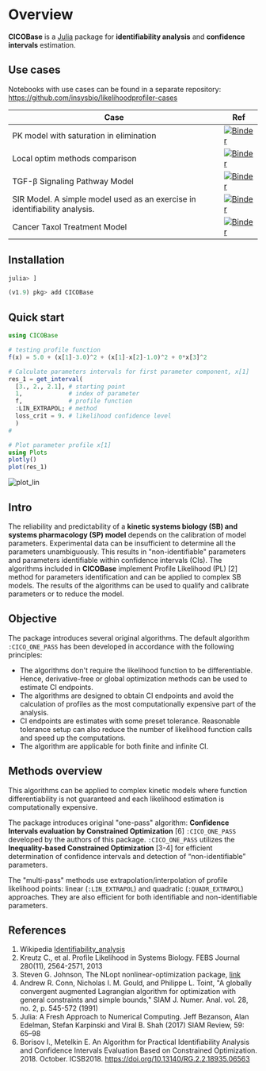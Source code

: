 # Overview

**CICOBase** is a [Julia](https://julialang.org/downloads/) package for **identifiability analysis** and **confidence intervals** estimation.

## Use cases
Notebooks with use cases can be found in a separate repository: <https://github.com/insysbio/likelihoodprofiler-cases>

 Case | Ref
 ----|----
 PK model with saturation in elimination | [![Binder](https://mybinder.org/badge_logo.svg)](https://mybinder.org/v2/gh/insysbio/likelihoodprofiler-cases/master?filepath=notebook/pk_saturation.ipynb)
 Local optim methods comparison | [![Binder](https://mybinder.org/badge_logo.svg)](https://mybinder.org/v2/gh/insysbio/likelihoodprofiler-cases/master?filepath=notebook/Derivative-free%20algs%20comparison.ipynb)
 TGF-β Signaling Pathway Model | [![Binder](https://mybinder.org/badge_logo.svg)](https://mybinder.org/v2/gh/insysbio/likelihoodprofiler-cases/master?filepath=notebook/TGFb_pathway.ipynb)
 SIR Model. A simple model used as an exercise in identifiability analysis. | [![Binder](https://mybinder.org/badge_logo.svg)](https://mybinder.org/v2/gh/insysbio/likelihoodprofiler-cases/master?filepath=notebook/SIR%20Model.ipynb)
 Cancer Taxol Treatment Model  | [![Binder](https://mybinder.org/badge_logo.svg)](https://mybinder.org/v2/gh/insysbio/likelihoodprofiler-cases/master?filepath=notebook/taxol_treatment.ipynb)
 
## Installation


```julia
julia> ]

(v1.9) pkg> add CICOBase
```

## Quick start

```julia
using CICOBase

# testing profile function
f(x) = 5.0 + (x[1]-3.0)^2 + (x[1]-x[2]-1.0)^2 + 0*x[3]^2

# Calculate parameters intervals for first parameter component, x[1]
res_1 = get_interval(
  [3., 2., 2.1], # starting point
  1,             # index of parameter
  f,             # profile function
  :LIN_EXTRAPOL; # method
  loss_crit = 9. # likelihood confidence level
  )
#

# Plot parameter profile x[1]
using Plots
plotly()
plot(res_1)
```

![plot_lin](https://github.com/insysbio/CICOBase.jl/blob/master/img/plot_lin.png?raw=true)

## Intro

The reliability and predictability of a **kinetic systems biology (SB) and systems pharmacology (SP) model** depends on the calibration of model parameters. Experimental data can be insufficient to determine all the parameters unambiguously. This results in "non-identifiable" parameters and parameters identifiable within confidence intervals (CIs). The algorithms included in **CICOBase** implement Profile Likelihood (PL) [2] method for parameters identification and can be applied to complex SB models. The results of the algorithms can be used to qualify and calibrate parameters or to reduce the model.

## Objective

The package introduces several original algorithms. The default algorithm `:CICO_ONE_PASS` has been developed in accordance with the following principles:

- The algorithms don't require the likelihood function to be differentiable. Hence, derivative-free or global optimization methods can be used to estimate CI endpoints.
- The algorithms are designed to obtain CI endpoints and avoid the calculation of profiles as the most computationally expensive part of the analysis. 
- CI endpoints are estimates with some preset tolerance. Reasonable tolerance setup can also reduce the number of likelihood function calls and speed up the computations. 
- The algorithm are applicable for both finite and infinite CI.

## Methods overview

This algorithms can be applied to complex kinetic models where function differentiability is not guaranteed and each likelihood estimation is computationally expensive.  

The package introduces original "one-pass" algorithm: **Confidence Intervals evaluation by Constrained Optimization** [6]  `:CICO_ONE_PASS` developed by the authors of this package. `:CICO_ONE_PASS` utilizes the **Inequality-based Constrained Optimization** [3-4] for efficient determination of confidence intervals and detection of “non-identifiable” parameters.  

The "multi-pass" methods use extrapolation/interpolation of profile likelihood points: linear (`:LIN_EXTRAPOL`) and quadratic (`:QUADR_EXTRAPOL`) approaches. They are also efficient for both identifiable and non-identifiable parameters.

## References

1. Wikipedia [Identifiability_analysis](https://en.wikipedia.org/wiki/Identifiability_analysis)
2. Kreutz C., et al. Profile Likelihood in Systems Biology. FEBS Journal 280(11), 2564-2571, 2013
3. Steven G. Johnson, The NLopt nonlinear-optimization package, [link](http://ab-initio.mit.edu/nlopt)
4. Andrew R. Conn, Nicholas I. M. Gould, and Philippe L. Toint, "A globally convergent augmented Lagrangian algorithm for optimization with general constraints and simple bounds," SIAM J. Numer. Anal. vol. 28, no. 2, p. 545-572 (1991)
5. Julia: A Fresh Approach to Numerical Computing. Jeff Bezanson, Alan Edelman, Stefan Karpinski and Viral B. Shah (2017) SIAM Review, 59: 65–98
6. Borisov I., Metelkin E. An Algorithm for Practical Identifiability Analysis and Confidence Intervals Evaluation Based on Constrained Optimization. 2018. October. ICSB2018. https://doi.org/10.13140/RG.2.2.18935.06563

